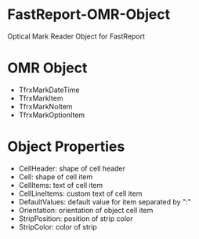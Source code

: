 # FastReport-OMR-Object
Optical Mark Reader Object for FastReport

# OMR Object 
- TfrxMarkDateTime
- TfrxMarkItem
- TfrxMarkNoItem
- TfrxMarkOptionItem
  
# Object Properties
- CellHeader: shape of cell header
- Cell: shape of cell item
- CellItems: text of cell item
- CellLineItems: custom text of cell item
- DefaultValues: default value for item separated by ":"
- Orientation: orientation of object cell item
- StripPosition: position of strip color
- StripColor: color of strip
